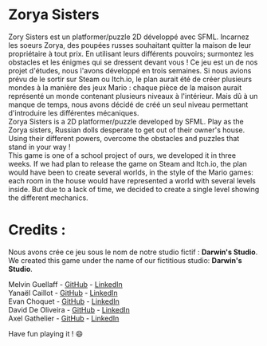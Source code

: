 # Zorya Sisters  

Zory   Sisters est un platformer/puzzle 2D développé avec SFML. Incarnez les soeurs Zorya, des poupées russes souhaitant quitter la maison de leur propriétaire à tout prix. En utilisant leurs différents pouvoirs; surmontez les obstacles et les énigmes qui se dressent devant vous !
Ce jeu est un de nos projet d'études, nous l'avons développé en trois semaines. Si nous avions prévu de le sortir sur Steam ou Itch.io, le plan aurait été de créer plusieurs mondes à la manière des jeux Mario : chaque pièce de la maison aurait représenté un monde contenant plusieurs niveaux à l'intérieur. Mais dû à un manque de temps, nous avons décidé de créé un seul niveau permettant d'introduire les différentes mécaniques.  
Zorya Sisters is a 2D platformer/puzzle developed by SFML. Play as the Zorya sisters, Russian dolls desperate to get out of their owner's house. Using their different powers, overcome the obstacles and puzzles that stand in your way !  
This game is one of a school project of ours, we developed it in three weeks. If we had plan to release the game on Steam and Itch.io, the plan would have been to create several worlds, in the style of the Mario games: each room in the house would have represented a world with several levels inside. But due to a lack of time, we decided to create a single level showing the different mechanics.  

# Credits :  
Nous avons crée ce jeu sous le nom de notre studio fictif : **Darwin's Studio**.  
We created this game under the name of our fictitious studio: **Darwin's Studio**.

Melvin Guellaff - [GitHub](https://github.com/Mguellaff) - [LinkedIn](https://www.linkedin.com/in/melvin-guellaff-353628202/)  
Yanaël Caillot - [GitHub](https://github.com/Dranemo) - [LinkedIn](https://www.linkedin.com/in/ycaillot/)  
Evan Choquet - [GitHub](https://github.com/Snip2Fou) - [LinkedIn](https://www.linkedin.com/in/evan-choquet-a9031b265/)  
David De Oliveira - [GitHub](https://github.com/Vindiss) - [LinkedIn](https://www.linkedin.com/in/david-de-oliveira-bb48941b0/)  
Axel Gathelier - [GitHub](https://github.com/GolfOcean334) - [LinkedIn](https://www.linkedin.com/in/axel-gathelier-13198b252/)  

Have fun playing it ! 😄
